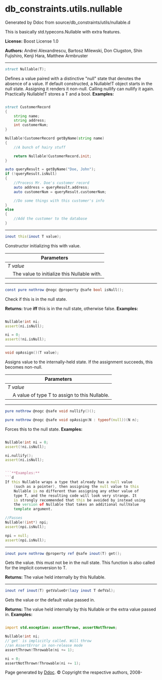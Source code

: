 # db_constraints.utils.nullable
Generated by Ddoc from source/db_constraints/utils/nullable.d

This is basically std.typecons.Nullable with extra features.

**License:**
Boost License 1.0

**Authors:**
Andrei Alexandrescu,
            Bartosz Milewski,
            Don Clugston,
            Shin Fujishiro,
            Kenji Hara,
            Matthew Armbruster

***
```d
struct Nullable(T);

```

Defines a value paired with a distinctive "null" state that denotes
the absence of a value. If default constructed, a Nullable!T object starts in the null state. Assigning it renders it
non-null. Calling nullify can nullify it again.
Practically Nullable!T stores a T and a bool.
**Examples:**
```d

struct CustomerRecord
{
    string name;
    string address;
    int customerNum;
}

Nullable!CustomerRecord getByName(string name)
{
    //A bunch of hairy stuff

    return Nullable!CustomerRecord.init;
}

auto queryResult = getByName("Doe, John");
if (!queryResult.isNull)
{
    //Process Mr. Doe's customer record
    auto address = queryResult.address;
    auto customerNum = queryResult.customerNum;

    //Do some things with this customer's info
}
else
{
    //Add the customer to the database
}


```
***
```d
inout this(inout T value);

```

Constructor initializing this with value.

Parameters |
---|
*T value*|
&nbsp;&nbsp;&nbsp;&nbsp;The value to initialize this Nullable with.|



***
```d
const pure nothrow @nogc @property @safe bool isNull();

```

Check if this is in the null state.

**Returns:**
true **iff** this is in the null state, otherwise false.
**Examples:**
```d

Nullable!int ni;
assert(ni.isNull);

ni = 0;
assert(!ni.isNull);


```

***
```d
void opAssign()(T value);

```

Assigns value to the internally-held state. If the assignment
succeeds, this becomes non-null.

Parameters |
---|
*T value*|
&nbsp;&nbsp;&nbsp;&nbsp;A value of type T to assign to this Nullable.|



***
```d
pure nothrow @nogc @safe void nullify()();

pure nothrow @nogc @safe void opAssign(N : typeof(null))(N n);

```

Forces this to the null state.
**Examples:**
```d

Nullable!int ni = 0;
assert(!ni.isNull);

ni.nullify();
assert(ni.isNull);


```**Examples:**
```d
If this Nullable wraps a type that already has a null value
    (such as a pointer), then assigning the null value to this
    Nullable is no different than assigning any other value of
    type T, and the resulting code will look very strange. It
    is strongly recommended that this be avoided by instead using
    the version of Nullable that takes an additional nullValue
    template argument.

//Passes
Nullable!(int*) npi;
assert(npi.isNull);

npi = null;
assert(npi.isNull);


```

***
```d
inout pure nothrow @property ref @safe inout(T) get();

```

Gets the value. this must not be in the null state.
This function is also called for the implicit conversion to T.

**Returns:**
The value held internally by this Nullable.


***
```d
inout ref inout(T) getValueOr(lazy inout T defVal);

```

Gets the value or the default value passed in.

**Returns:**
The value held internally by this Nullable or the extra value passed in.
**Examples:**
```d

import std.exception: assertThrown, assertNotThrown;

Nullable!int ni;
//`get` is implicitly called. Will throw
//an AssertError in non-release mode
assertThrown!Throwable(ni += 1);

ni = 0;
assertNotThrown!Throwable(ni += 1);


```





Page generated by [Ddoc](http://dlang.org/ddoc.html). :copyright: Copyright the respective authors, 2008-

